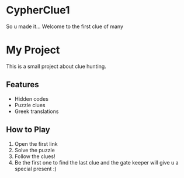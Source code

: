 # CypherClue1
So u made it... Welcome to the first clue of many
# My Project
This is a small project about clue hunting.

## Features
- Hidden codes
- Puzzle clues
- Greek translations

## How to Play
1. Open the first link
2. Solve the puzzle
3. Follow the clues!
4. Be the first one to find the last clue and the gate keeper will give u a special present :)
